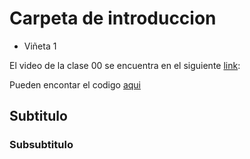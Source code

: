 # Carpeta de introduccion
* Viñeta 1

El video de la clase 00 se encuentra en el siguiente [link](https://github.com/Edgar-La):

Pueden encontar el codigo [aqui](https://github.com/Edgar-La/Machine_Learning/blob/main/k-Means_Clustering/ML_LaraArellano_Prac1_kMeans.py)
## Subtitulo

### Subsubtitulo
